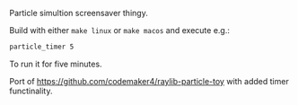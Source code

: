 Particle simultion screensaver thingy.

Build with either `make linux` or `make macos` and execute e.g.:

```bash
particle_timer 5
```
To run it for five minutes.

Port of https://github.com/codemaker4/raylib-particle-toy with added timer functinality.
